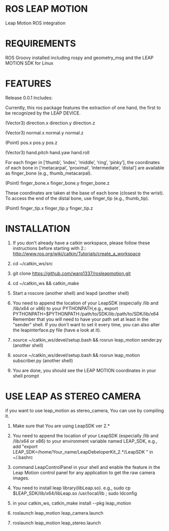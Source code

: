 ROS LEAP MOTION
=============

Leap Motion ROS integration


REQUIREMENTS
============

ROS Groovy installed including rospy and geometry_msg and the LEAP MOTION SDK for Linux


FEATURES
========

Release 0.0.1 Includes:

Currently, this ros package features the extraction of one hand, the first to be recognized by the LEAP DEVICE.

(Vector3)
direction.x
direction.y
direction.z

(Vector3)
normal.x
normal.y
normal.z

(Point)
pos.x
pos.y
pos.z

(Vector3)
hand.pitch
hand.yaw
hand.roll

For each finger in [‘thumb’, ‘index’, ‘middle’, ‘ring’, ‘pinky’], the coordinates of each bone in [‘metacarpal’, ‘proximal’, ‘intermediate’, ‘distal’] are available as finger_bone (e.g., thumb_metacarpal).

(Point)
finger_bone.x
finger_bone.y
finger_bone.z

These coordinates are taken at the base of each bone (closest to the wrist). To access the end of the distal bone, use finger_tip (e.g., thumb_tip).

(Point)
finger_tip.x
finger_tip.y
finger_tip.z



INSTALLATION
==============

1. If you don't already have a catkin workspace, please follow these instructions before starting with 2.: http://www.ros.org/wiki/catkin/Tutorials/create_a_workspace

2. cd ~/catkin_ws/src

3. git clone https://github.com/warp1337/rosleapmotion.git

4. cd ~/catkin_ws && catkin_make

5. Start a roscore (another shell) and leapd (another shell)

6. You need to append the location of your LeapSDK (especially /lib and /lib/x64 or x86) to your PYTHONPATH,e.g., export PYTHONPATH=$PYTHONPATH:/path/to/SDK/lib:/path/to/SDK/lib/x64
Remember that you will need to have your path set at least in the "sender" shell. If you don't want to set it every time, you can also alter the leapinterface.py file (have a look at it).

6. source ~/catkin_ws/devel/setup.bash && rosrun leap_motion sender.py (another shell)

7. source ~/catkin_ws/devel/setup.bash && rosrun leap_motion subscriber.py (another shell) 

8. You are done, you should see the LEAP MOTION coordinates in your shell prompt


USE LEAP AS STEREO CAMERA
============================
if you want to use leap_motion as stereo_camera, You can use by compiling it.

1. Make sure that You are using LeapSDK ver 2.*

2. You need to append the location of your LeapSDK (especially /lib and /lib/x64 or x86) to your environment variable named LEAP_SDK, e.g., add "export LEAP_SDK=/home/Your_name/LeapDebeloperKit_2.*/LeapSDK " in ~/.bashrc

3. command LeapControlPanel in your shell and enable the feature in the Leap Motion control panel for any application to get the raw camera images.

4. You need to install leap library(libLeap.so). e.g., sudo cp $LEAP_SDK/lib/x64/libLeap.so /usr/local/lib ; sudo ldconfig

5. in your catkin_ws, catkin_make install --pkg leap_motion

6. roslaunch leap_motion leap_camera.launch

7. roslaunch leap_motion leap_stereo.launch


